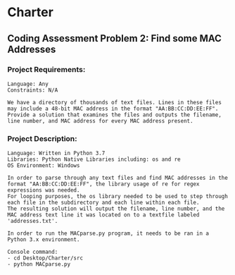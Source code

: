 # Charter
## Coding Assessment Problem 2: Find some MAC Addresses

### Project Requirements:
	Language: Any
	Constraints: N/A

	We have a directory of thousands of text files. Lines in these files may include a 48-bit MAC address in the format "AA:BB:CC:DD:EE:FF".
	Provide a solution that examines the files and outputs the filename, line number, and MAC address for every MAC address present.

### Project Description:
	Language: Written in Python 3.7
	Libraries: Python Native Libraries including: os and re
	OS Environment: Windows

	In order to parse through any text files and find MAC addresses in the format "AA:BB:CC:DD:EE:FF", the library usage of re for regex expressions was needed.
	For looping purposes, the os library needed to be used to step through each file in the subdirectory and each line within each file.
	The resulting solution will output the filename, line number, and the MAC address text line it was located on to a textfile labeled 'addresses.txt'.

	In order to run the MACparse.py program, it needs to be ran in a Python 3.x environment.

	Console command:
	- cd Desktop/Charter/src
	- python MACparse.py